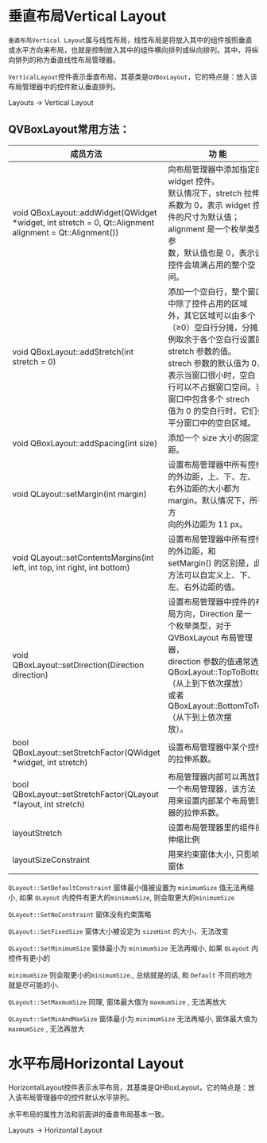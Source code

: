 # 垂直布局Vertical Layout

`垂直布局Vertical Layout`属与线性布局，线性布局是将放入其中的组件按照垂直或水平方向来布局，也就是控制放入其中的组件横向排列或纵向排列。其中，将纵向排列的称为垂直线性布局管理器。

`VerticalLayout`控件表示垂直布局，其基类是`QVBoxLayout`，它的特点是：放入该布局管理器中的控件默认垂直排列。

Layouts -> Vertical Layout

## QVBoxLayout常用方法：

| **成员方法**                                                 | **功 能**                                                    |
| ------------------------------------------------------------ | ------------------------------------------------------------ |
| void QBoxLayout::addWidget(QWidget<br/>*widget, int stretch = 0, Qt::Alignment<br/>alignment = Qt::Alignment()) | 向布局管理器中添加指定的 widget 控件。<br/>默认情况下，stretch 拉伸系数为 0，表示 widget 控<br/>件的尺寸为默认值；alignment 是一个枚举类型参<br/>数，默认值也是 0，表示该控件会填满占用的整个空<br/>间。 |
| void QBoxLayout::addStretch(int<br/>stretch = 0)             | 添加一个空白行，整个窗口中除了控件占用的区域<br/>外，其它区域可以由多个（≥0）空白行分摊，分摊比<br/>例取余于各个空白行设置的 stretch 参数的值。<br/>strech 参数的默认值为 0，表示当窗口很小时，空白<br/>行可以不占据窗口空间。当窗口中包含多个 strech<br/>值为 0 的空白行时，它们会平分窗口中的空白区域。 |
| void QBoxLayout::addSpacing(int size)                        | 添加一个 size 大小的固定间距。                               |
| void QLayout::setMargin(int margin)                          | 设置布局管理器中所有控件的外边距，上、下、左、<br/>右外边距的大小都为 margin。默认情况下，所有方<br/>向的外边距为 11 px。 |
| void QLayout::setContentsMargins(int<br/>left, int top, int right, int bottom) | 设置布局管理器中所有控件的外边距，和<br/>setMargin() 的区别是，此方法可以自定义上、下、<br/>左、右外边距的值。 |
| void QBoxLayout::setDirection(Direction<br/>direction)       | 设置布局管理器中控件的布局方向，Direction 是一<br/>个枚举类型，对于 QVBoxLayout 布局管理器，<br/>direction 参数的值通常选择<br/>QBoxLayout::TopToBottom（从上到下依次摆放）<br/>或者 QBoxLayout::BottomToTop（从下到上依次摆<br/>放）。 |
| bool QBoxLayout::setStretchFactor(QWidget *widget, int stretch) | 设置布局管理器中某个控件的拉伸系数。                         |
| bool QBoxLayout::setStretchFactor(QLayout *layout, int stretch) | 布局管理器内部可以再放置一个布局管理器，该方法<br/>用来设置内部某个布局管理器的拉伸系数。 |
| layoutStretch                                                | 设置布局管理器里的组件的伸缩比例                             |
| layoutSizeConstraint                                                | 用来约束窗体大小, 只影响窗体                       |

`QLayout::SetDefaultConstraint` 窗体最小值被设置为 `minimumSize` 值无法再缩小, 如果 `QLayout` 内控件有更大的`minimumSize`, 则会取更大的`minimumSize` 

`QLayout::SetNoConstraint` 窗体没有约束策略

`QLayout::SetFixedSize` 窗体大小被设定为 `sizeHint` 的大小，无法改变

`QLayout::SetMinimumSize` 窗体最小为 `minimumSize` 无法再缩小, 如果 `QLayout` 内控件有更小的

`minimumSize` 则会取更小的`minimumSize`., 总结就是的话, 和 `Default` 不同的地方就是尽可能的小.

`QLayout::SetMaxmumSize` 同理, 窗体最大值为 `maxmumSize` , 无法再放大

`QLayout::SetMinAndMaxSize` 窗体最小为 `minimumSize` 无法再缩小, 窗体最大值为 `maxmumSize` , 无法再放大

 # 水平布局Horizontal Layout

 HorizontalLayout控件表示水平布局，其基类是QHBoxLayout，它的特点是：放入该布局管理器中的控件默认水平排列。

 水平布局的属性方法和前面讲的垂直布局基本一致。

 Layouts -> Horizontal Layout
